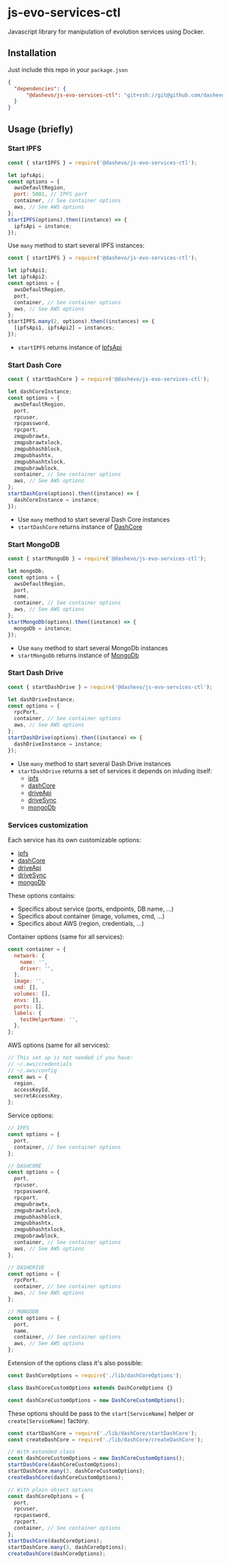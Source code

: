 # js-evo-services-ctl
Javascript library for manipulation of evolution services using Docker.

## Installation

Just include this repo in your `package.json`
```json
{
  "dependencies": {
      "@dashevo/js-evo-services-ctl": "git+ssh://git@github.com/dashevo/js-evo-services-ctl.git#master"
  }
}
```

## Usage (briefly)

### Start IPFS

```js
const { startIPFS } = require('@dashevo/js-evo-services-ctl');

let ipfsApi;
const options = {
  awsDefaultRegion,
  port: 5001, // IPFS port
  container, // See container options
  aws, // See AWS options
};
startIPFS(options).then((instance) => {
  ipfsApi = instance;
});
```

Use `many` method to start several IPFS instances:

```js
const { startIPFS } = require('@dashevo/js-evo-services-ctl');

let ipfsApi1;
let ipfsApi2;
const options = {
  awsDefaultRegion,
  port,
  container, // See container options
  aws, // See AWS options
};
startIPFS.many(2, options).then((instances) => {
  [ipfsApi1, ipfsApi2] = instances;
});
```

 - `startIPFS` returns instance of [IpfsApi](https://github.com/ipfs/js-ipfs-api#api)

### Start Dash Core

```js
const { startDashCore } = require('@dashevo/js-evo-services-ctl');

let dashCoreInstance;
const options = {
  awsDefaultRegion,
  port,
  rpcuser,
  rpcpassword,
  rpcport,
  zmqpubrawtx,
  zmqpubrawtxlock,
  zmqpubhashblock,
  zmqpubhashtx,
  zmqpubhashtxlock,
  zmqpubrawblock,
  container, // See container options
  aws, // See AWS options
};
startDashCore(options).then((instance) => {
  dashCoreInstance = instance;
});
```

 - Use `many` method to start several Dash Core instances
 - `startDashCore` returns instance of [DashCore](lib/dashCore/DashCore.js)
 
### Start MongoDB

```js
const { startMongoDb } = require('@dashevo/js-evo-services-ctl');

let mongoDb;
const options = {
  awsDefaultRegion,
  port,
  name,
  container, // See container options
  aws, // See AWS options
};
startMongoDb(options).then((instance) => {
  mongoDb = instance;
});
```

- Use `many` method to start several MongoDb instances
- `startMongoDb` returns instance of [MongoDb](lib/mongoDb/MongoDb.js)
 
### Start Dash Drive

```js
const { startDashDrive } = require('@dashevo/js-evo-services-ctl');

let dashDriveInstance;
const options = {
  rpcPort,
  container, // See container options
  aws, // See AWS options
};
startDashDrive(options).then((instance) => {
  dashDriveInstance = instance;
});
```

- Use `many` method to start several Dash Drive instances
- `startDashDrive` returns a set of services it depends on inluding itself:
  - [ipfs](https://github.com/ipfs/js-ipfs-api#api)
  - [dashCore](lib/dashCore/DashCore.js)
  - [driveApi](lib/services/driveApi/DriveApi.js)
  - [driveSync](lib/services/driveSync/DriveSync.js)
  - [mongoDb](lib/mongoDb/MongoDb.js)

### Services customization
Each service has its own customizable options:
  - [ipfs](https://github.com/dashevo/js-evo-services-ctl/blob/master/lib/IPFS/IPFSOptions.js)
  - [dashCore](https://github.com/dashevo/js-evo-services-ctl/blob/master/lib/dashCore/DashCoreOptions.js)
  - [driveApi](https://github.com/dashevo/js-evo-services-ctl/blob/master/lib/driveApi/DriveApiOptions.js)
  - [driveSync](https://github.com/dashevo/js-evo-services-ctl/blob/master/lib/driveSync/DriveSyncOptions.js)
  - [mongoDb](https://github.com/dashevo/js-evo-services-ctl/blob/master/lib/mongoDb/MongoDbOptions.js)

These options contains:
- Specifics about service (ports, endpoints, DB name, ...)
- Specifics about container (image, volumes, cmd, ...)
- Specifics about AWS (region, credentials, ...)

Container options (same for all services):
```js
const container = {
  network: {
    name: '',
    driver: '',
  },
  image: '',
  cmd: [],
  volumes: [],
  envs: [],
  ports: [],
  labels: {
    testHelperName: '',
  },
};
```

AWS options (same for all services):
```js
// This set up is not needed if you have:
// ~/.aws/credentials
// ~/.aws/config
const aws = {
  region,
  accessKeyId,
  secretAccessKey,
};
```

Service options:
```js
// IPFS
const options = {
  port,
  container, // See container options
};

// DASHCORE
const options = {
  port,
  rpcuser,
  rpcpassword,
  rpcport,
  zmqpubrawtx,
  zmqpubrawtxlock,
  zmqpubhashblock,
  zmqpubhashtx,
  zmqpubhashtxlock,
  zmqpubrawblock,
  container, // See container options
  aws, // See AWS options
};

// DASHDRIVE
const options = {
  rpcPort,
  container, // See container options
  aws, // See AWS options
};

// MONGODB
const options = {
  port,
  name,
  container, // See container options
  aws, // See AWS options
};
```

Extension of the options class it's also possible:
```js
const DashCoreOptions = require('./lib/dashCoreOptions');

class DashCoreCustomOptions extends DashCoreOptions {}

const dashCoreCustomOptions = new DashCoreCustomOptions();
```

These options should be pass to the `start[ServiceName]` helper or `create[ServiceName]` factory.
```js
const startDashCore = require('./lib/dashCore/startDashCore');
const createDashCore = require('./lib/dashCore/createDashCore');

// With extended class
const dashCoreCustomOptions = new DashCoreCustomOptions();
startDashCore(dashCoreCustomOptions);
startDashCore.many(3, dashCoreCustomOptions);
createDashCore(dashCoreCustomOptions);

// With plain object options
const dashCoreOptions = {
  port,
  rpcuser,
  rpcpassword,
  rpcport,
  container, // See container options
};
startDashCore(dashCoreOptions);
startDashCore.many(3, dashCoreOptions);
createDashCore(dashCoreOptions);
```
